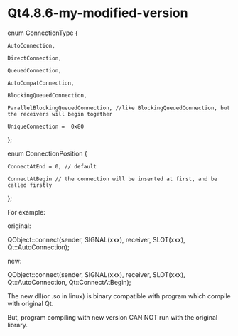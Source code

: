 # Qt4.8.6-my-modified-version

enum ConnectionType {

    AutoConnection,
    
    DirectConnection,
    
    QueuedConnection,
    
    AutoCompatConnection,
    
    BlockingQueuedConnection,
    
    ParallelBlockingQueuedConnection, //like BlockingQueuedConnection, but the receivers will begin together
    
    UniqueConnection =  0x80
    
};



enum ConnectionPosition {

    ConnectAtEnd = 0, // default
    
    ConnectAtBegin // the connection will be inserted at first, and be called firstly
    
};



For example:

original:

QObject::connect(sender, SIGNAL(xxx), receiver, SLOT(xxx), Qt::AutoConnection);

new:

QObject::connect(sender, SIGNAL(xxx), receiver, SLOT(xxx), Qt::AutoConnection, Qt::ConnectAtBegin);



The new dll(or .so in linux) is binary compatible with program which compile with original Qt.

But, program compiling with new version CAN NOT run with the original library.

